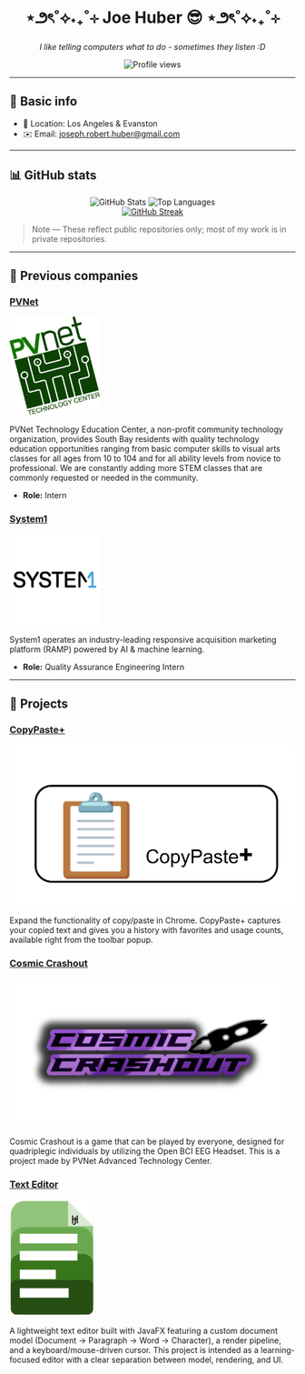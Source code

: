 <div align="center">
  <h1>⋆౨ৎ˚⟡˖₊˚⊹  Joe Huber 😎 ⋆౨ৎ˚⟡˖₊˚⊹</h1>
  <p><em>I like telling computers what to do - sometimes they listen :D</em></p>
  <p>
    <img src="https://komarev.com/ghpvc/?username=joe-huber&style=for-the-badge" alt="Profile views" />
  </p>
</div>

---

## 🧭 Basic info
- 📍 Location: Los Angeles & Evanston
- ✉️ Email: <a href="mailto:joseph.robert.huber@gmail.com">joseph.robert.huber@gmail.com</a>

---

## 📊 GitHub stats
<div align="center">
  <img src="https://github-readme-stats.vercel.app/api?username=joe-huber&show_icons=true" alt="GitHub Stats" height="160" />
  <img src="https://github-readme-stats.vercel.app/api/top-langs/?username=joe-huber&layout=compact" alt="Top Languages" height="160" />
  <br/>
  <a href="https://git.io/streak-stats">
    <img src="https://streak-stats.demolab.com/?user=Joe-Huber" alt="GitHub Streak" height="160" />
  </a>
</div>

> Note — These reflect public repositories only; most of my work is in private repositories.

---

## 🏢 Previous companies

### <a href="https://www.pvnet.com/">PVNet</a>
<p>
  <img src="docs/pvnet-logo.jpg" alt="PVNET Logo" width="160" />
</p>
<p>
  PVNet Technology Education Center, a non-profit community technology organization, provides South Bay residents with
  quality technology education opportunities ranging from basic computer skills to visual arts classes for all ages from
  10 to 104 and for all ability levels from novice to professional. We are constantly adding more STEM classes that are
  commonly requested or needed in the community.
</p>
<ul>
  <li><strong>Role:</strong> Intern</li>
</ul>

### <a href="https://system1.com/">System1</a>
<p>
  <img src="docs/system1-logo.webp" alt="System1 Logo" width="160" />
</p>
<p>
  System1 operates an industry-leading responsive acquisition marketing platform (RAMP) powered by AI & machine learning.
</p>
<ul>
  <li><strong>Role:</strong> Quality Assurance Engineering Intern</li>
</ul>

---

## 🧩 Projects

### <a href="https://github.com/Joe-Huber/CopyPastePlus">CopyPaste+</a>
<p>
  <img src="docs/copypasteplus-banner.png" alt="CopyPaste+ Logo" width="720" />
</p>
<p>
  Expand the functionality of copy/paste in Chrome. CopyPaste+ captures your copied text and gives you a history with
  favorites and usage counts, available right from the toolbar popup.
</p>

### <a href="https://github.com/moonish1211/Cosmic-Crashout-Public">Cosmic Crashout</a>
<p>
  <img src="docs/cosmic-crashout-logo.png" alt="Cosmic Crashout Logo" width="480" />
</p>
<p>
  Cosmic Crashout is a game that can be played by everyone, designed for quadriplegic individuals by utilizing the Open
  BCI EEG Headset. This is a project made by PVNet Advanced Technology Center.
</p>

### <a href="https://github.com/Joe-Huber/Text-Editor">Text Editor</a>
<p>
  <img src="docs/text-editor-logo.png" alt="Text Editor Logo" width="150" />
</p>
<p>
  A lightweight text editor built with JavaFX featuring a custom document model (Document → Paragraph → Word → Character),
  a render pipeline, and a keyboard/mouse-driven cursor. This project is intended as a learning-focused editor with a clear
  separation between model, rendering, and UI.
</p>
